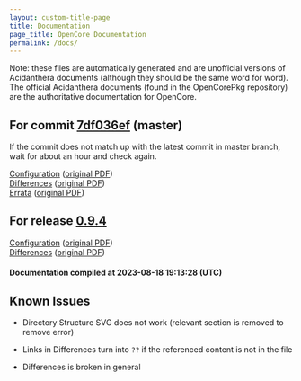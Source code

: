 ```yaml
---
layout: custom-title-page
title: Documentation
page_title: OpenCore Documentation
permalink: /docs/
---
```

Note: these files are automatically generated and are unofficial versions of Acidanthera documents (although they should be the same word for word). The official Acidanthera documents (found in the OpenCorePkg repository) are the authoritative documentation for OpenCore.

## For commit [7df036ef](https://github.com/acidanthera/OpenCorePkg/tree/7df036ef09e7839f12aa502e1543b58b80ae93e1) (master)

If the commit does not match up with the latest commit in master branch, wait for about an hour and check again.

[Configuration](latest/Configuration.html) ([original PDF](https://github.com/acidanthera/OpenCorePkg/blob/7df036ef09e7839f12aa502e1543b58b80ae93e1/Docs/Configuration.pdf))
<br>
[Differences](latest/Differences.html) ([original PDF](https://github.com/acidanthera/OpenCorePkg/blob/7df036ef09e7839f12aa502e1543b58b80ae93e1/Docs/Differences/Differences.pdf))
<br>
[Errata](latest/Errata.html) ([original PDF](https://github.com/acidanthera/OpenCorePkg/blob/7df036ef09e7839f12aa502e1543b58b80ae93e1/Docs/Errata/Errata.pdf))

## For release [0.9.4](https://github.com/acidanthera/OpenCorePkg/tree/0.9.4)

[Configuration](release/Configuration.html) ([original PDF](https://github.com/acidanthera/OpenCorePkg/blob/0.9.4/Docs/Configuration.pdf))
<br>
[Differences](release/Differences.html) ([original PDF](https://github.com/acidanthera/OpenCorePkg/blob/0.9.4/Docs/Differences/Differences.pdf))

#### Documentation compiled at 2023-08-18 19:13:28 (UTC)

## Known Issues

* Directory Structure SVG does not work (relevant section is removed to remove error)

* Links in Differences turn into `??` if the referenced content is not in the file

* Differences is broken in general
